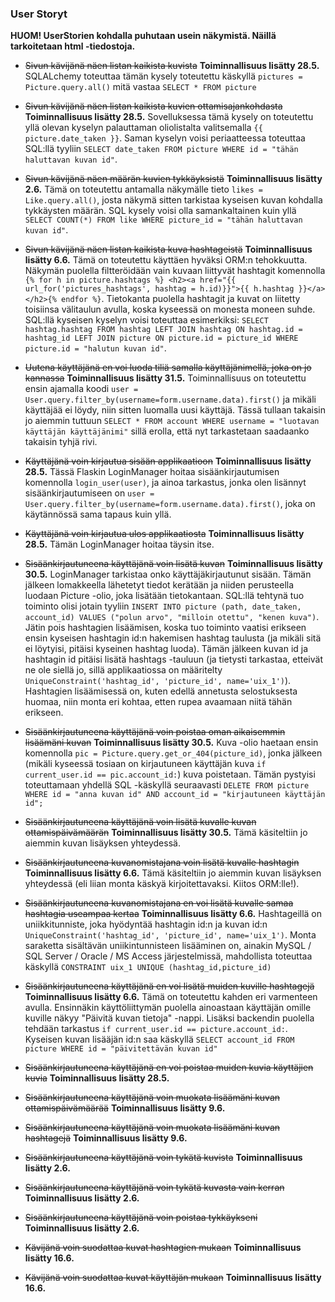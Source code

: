 ### User Storyt

**HUOM! UserStorien kohdalla puhutaan usein näkymistä. Näillä tarkoitetaan html -tiedostoja.** 

- ~~Sivun kävijänä näen listan kaikista kuvista~~ **Toiminnallisuus lisätty 28.5.**
SQLALchemy toteuttaa tämän kysely toteutettu käskyllä `pictures = Picture.query.all()` mitä vastaa `SELECT * FROM picture`

- ~~Sivun kävijänä näen listan kaikista kuvien ottamisajankohdasta~~ **Toiminnallisuus lisätty 28.5.**
Sovelluksessa tämä kysely on toteutettu yllä olevan kyselyn palauttaman oliolistalta valitsemalla `{{ picture.date_taken }}`. Saman kyselyn voisi periaatteessa toteuttaa SQL:llä tyyliin `SELECT date_taken FROM picture WHERE id = "tähän haluttavan kuvan id"`.  
- ~~Sivun kävijänä näen määrän kuvien tykkäyksistä~~ **Toiminnallisuus lisätty 2.6.**
Tämä on toteutettu antamalla näkymälle tieto `likes = Like.query.all()`, josta näkymä sitten tarkistaa kyseisen kuvan kohdalla tykkäysten määrän. SQL kysely voisi olla samankaltainen kuin yllä  `SELECT COUNT(*) FROM like WHERE picture_id = "tähän haluttavan kuvan id"`.
- ~~Sivun kävijänä näen listan kaikista kuva hashtageistä~~ **Toiminnallisuus lisätty 6.6.**
Tämä on toteutettu käyttäen hyväksi ORM:n tehokkuutta. Näkymän puolella filtteröidään vain kuvaan liittyvät hashtagit komennolla `{% for h in picture.hashtags %} <h2><a href="{{ url_for('pictures_hashtags', hashtag = h.id)}}">{{ h.hashtag }}</a></h2>{% endfor %}`. Tietokanta puolella hashtagit ja kuvat on liitetty toisiinsa välitaulun avulla, koska kyseessä on monesta moneen suhde. SQL:llä kyseisen kyselyn voisi toteuttaa esimerkiksi: `SELECT hashtag.hashtag FROM hashtag LEFT JOIN hashtag ON hashtag.id = hashtag_id LEFT JOIN picture ON picture.id = picture_id WHERE picture.id = "halutun kuvan id"`. 
- ~~Uutena käyttäjänä en voi luoda tiliä samalla käyttäjänimellä, joka on jo kannassa~~ **Toiminnallisuus lisätty 31.5.**
Toiminnallisuus on toteutettu ensin ajamalla koodi `user = User.query.filter_by(username=form.username.data).first()` ja mikäli käyttäjää ei löydy, niin sitten luomalla uusi käyttäjä. Tässä tullaan takaisin jo aiemmin tuttuun `SELECT * FROM account WHERE username = "luotavan käyttäjän käyttäjänimi"` sillä erolla, että nyt tarkastetaan saadaanko takaisin tyhjä rivi.
- ~~Käyttäjänä voin kirjautua sisään applikaatioon~~ **Toiminnallisuus lisätty 28.5.**
Tässä Flaskin LoginManager hoitaa sisäänkirjautumisen komennolla `login_user(user)`, ja ainoa tarkastus, jonka olen lisännyt sisäänkirjautumiseen on `user = User.query.filter_by(username=form.username.data).first()`, joka on käytännössä sama tapaus kuin yllä. 
- ~~Käyttäjänä voin kirjautua ulos applikaatiosta~~ **Toiminnallisuus lisätty 28.5.**
Tämän LoginManager hoitaa täysin itse.
- ~~Sisäänkirjautuneena käyttäjänä voin lisätä kuvan~~ **Toiminnallisuus lisätty 30.5.**
LoginManager tarkistaa onko käyttäjäkirjautunut sisään. Tämän jälkeen lomakkeella lähetetyt tiedot kerätään ja niiden perusteella luodaan Picture -olio, joka lisätään tietokantaan. SQL:llä tehtynä tuo toiminto olisi jotain tyyliin `INSERT INTO picture (path, date_taken, account_id) VALUES ("polun arvo", "milloin otettu", "kenen kuva")`. Jätin pois hashtagien lisäämisen, koska tuo toiminto vaatisi erikseen ensin kyseisen hashtagin id:n hakemisen hashtag taulusta (ja mikäli sitä ei löytyisi, pitäisi kyseinen hashtag luoda). Tämän jälkeen kuvan id ja hashtagin id pitäisi lisätä hashtags -tauluun (ja tietysti tarkastaa, etteivät ne ole siellä jo, sillä applikaatiossa on määritelty `UniqueConstraint('hashtag_id', 'picture_id', name='uix_1')`). Hashtagien lisäämisessä on, kuten edellä annetusta selostuksesta huomaa, niin monta eri kohtaa, etten rupea avaamaan niitä tähän erikseen.
- ~~Sisäänkirjautuneena käyttäjänä voin poistaa oman aikaisemmin lisäämäni kuvan~~ **Toiminnallisuus lisätty 30.5.**
Kuva -olio haetaan ensin komennolla `pic = Picture.query.get_or_404(picture_id)`, jonka jälkeen (mikäli kyseessä tosiaan on kirjautuneen käyttäjän kuva `if current_user.id == pic.account_id:`) kuva poistetaan. Tämän pystyisi toteuttamaan yhdellä SQL -käskyllä seuraavasti `DELETE FROM picture WHERE id = "anna kuvan id" AND account_id = "kirjautuneen käyttäjän id";`  
- ~~Sisäänkirjautuneena käyttäjänä voin lisätä kuvalle kuvan ottamispäivämäärän~~ **Toiminnallisuus lisätty 30.5.**
Tämä käsiteltiin jo aiemmin kuvan lisäyksen yhteydessä. 
- ~~Sisäänkirjautuneena kuvanomistajana voin lisätä kuvalle hashtagin~~ **Toiminnallisuus lisätty 6.6.**
Tämä käsiteltiin jo aiemmin kuvan lisäyksen yhteydessä (eli liian monta käskyä kirjoitettavaksi. Kiitos ORM:lle!).
- ~~Sisäänkirjautuneena kuvanomistajana en voi lisätä kuvalle samaa hashtagia useampaa kertaa~~ **Toiminnallisuus lisätty 6.6.**
Hashtageillä on uniikkitunniste, joka hyödyntää hashtagin id:n ja kuvan id:n `UniqueConstraint('hashtag_id', 'picture_id', name='uix_1')`. Monta saraketta sisältävän uniikintunnisteen lisääminen on, ainakin MySQL / SQL Server / Oracle / MS Access järjestelmissä, mahdollista toteuttaa käskyllä `CONSTRAINT uix_1 UNIQUE (hashtag_id,picture_id)`
- ~~Sisäänkirjautuneena käyttäjänä en voi lisätä muiden kuville hashtagejä~~ **Toiminnallisuus lisätty 6.6.**
Tämä on toteutettu kahden eri varmenteen avulla. Ensinnäkin käyttöliittymän puolella ainoastaan käyttäjän omille kuville näkyy "Päivitä kuvan tietoja" -nappi. Lisäksi backendin puolella tehdään tarkastus `if current_user.id == picture.account_id:`. Kyseisen kuvan lisääjän id:n saa käskyllä `SELECT account_id FROM picture WHERE id = "päivitettävän kuvan id"`
- ~~Sisäänkirjautuneena käyttäjänä en voi poistaa muiden kuvia käyttäjien kuvia~~ **Toiminnallisuus lisätty 28.5.**
- ~~Sisäänkirjautuneena käyttäjänä voin muokata lisäämäni kuvan ottamispäivämäärää~~ **Toiminnallisuus lisätty 9.6.**
- ~~Sisäänkirjautuneena käyttäjänä voin muokata lisäämäni kuvan hashtagejä~~ **Toiminnallisuus lisätty 9.6.**
- ~~Sisäänkirjautuneena käyttäjänä voin tykätä kuvista~~ **Toiminnallisuus lisätty 2.6.**
- ~~Sisäänkirjautuneena käyttäjänä voin tykätä kuvasta vain kerran~~ **Toiminnallisuus lisätty 2.6.**
- ~~Sisäänkirjautuneena käyttäjänä voin poistaa tykkäykseni~~ **Toiminnallisuus lisätty 2.6.**
- ~~Kävijänä voin suodattaa kuvat hashtagien mukaan~~ **Toiminnallisuus lisätty 16.6.**
- ~~Kävijänä voin suodattaa kuvat käyttäjän mukaan~~ **Toiminnallisuus lisätty 16.6.**

